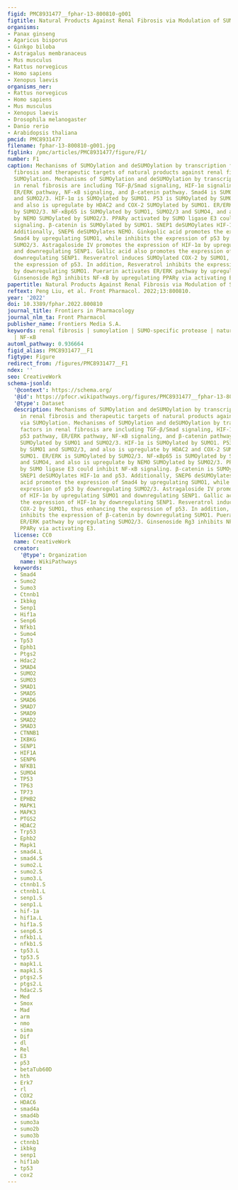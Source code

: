 ```yaml
---
figid: PMC8931477__fphar-13-800810-g001
figtitle: Natural Products Against Renal Fibrosis via Modulation of SUMOylation
organisms:
- Panax ginseng
- Agaricus bisporus
- Ginkgo biloba
- Astragalus membranaceus
- Mus musculus
- Rattus norvegicus
- Homo sapiens
- Xenopus laevis
organisms_ner:
- Rattus norvegicus
- Homo sapiens
- Mus musculus
- Xenopus laevis
- Drosophila melanogaster
- Danio rerio
- Arabidopsis thaliana
pmcid: PMC8931477
filename: fphar-13-800810-g001.jpg
figlink: /pmc/articles/PMC8931477/figure/F1/
number: F1
caption: Mechanisms of SUMOylation and deSUMOylation by transcription factors in renal
  fibrosis and therapeutic targets of natural products against renal fibrosis via
  SUMOylation. Mechanisms of SUMOylation and deSUMOylation by transcription factors
  in renal fibrosis are including TGF-β/Smad signaling, HIF-1α signaling, p53 pathway,
  ER/ERK pathway, NF-κB signaling, and β-catenin pathway. Smad4 is SUMOylated by SUMO1
  and SUMO2/3. HIF-1α is SUMOylated by SUMO1. P53 is SUMOylated by SUMO1 and SUMO2/3,
  and also is upregulate by HDAC2 and COX-2 SUMOylated by SUMO1. ER/ERK is SUMOylated
  by SUMO2/3. NF-κBp65 is SUMOylated by SUMO1, SUMO2/3 and SUMO4, and also is upregulate
  by NEMO SUMOylated by SUMO2/3. PPARγ activated by SUMO ligase E3 could inhibit NF-κB
  signaling. β-catenin is SUMOylated by SUMO1. SNEP1 deSUMOylates HIF-1α and p53.
  Additionally, SNEP6 deSUMOylates NEMO. Ginkgolic acid promotes the expression of
  Smad4 by upregulating SUMO1, while inhibits the expression of p53 by downregulating
  SUMO2/3. Astragaloside IV promotes the expression of HIF-1α by upregulating SUMO1
  and downregulating SENP1. Gallic acid also promotes the expression of HIF-1α by
  downregulating SENP1. Resveratrol induces SUMOylated COX-2 by SUMO1, thus enhancing
  the expression of p53. In addition, Resveratrol inhibits the expression of β-catenin
  by downregulating SUMO1. Puerarin activates ER/ERK pathway by upregulating SUMO2/3.
  Ginsenoside Rg3 inhibits NF-κB by upregulating PPARγ via activating E3.
papertitle: Natural Products Against Renal Fibrosis via Modulation of SUMOylation.
reftext: Peng Liu, et al. Front Pharmacol. 2022;13:800810.
year: '2022'
doi: 10.3389/fphar.2022.800810
journal_title: Frontiers in Pharmacology
journal_nlm_ta: Front Pharmacol
publisher_name: Frontiers Media S.A.
keywords: renal fibrosis | sumoylation | SUMO-specific protease | natural products
  | NF-κB
automl_pathway: 0.936664
figid_alias: PMC8931477__F1
figtype: Figure
redirect_from: /figures/PMC8931477__F1
ndex: ''
seo: CreativeWork
schema-jsonld:
  '@context': https://schema.org/
  '@id': https://pfocr.wikipathways.org/figures/PMC8931477__fphar-13-800810-g001.html
  '@type': Dataset
  description: Mechanisms of SUMOylation and deSUMOylation by transcription factors
    in renal fibrosis and therapeutic targets of natural products against renal fibrosis
    via SUMOylation. Mechanisms of SUMOylation and deSUMOylation by transcription
    factors in renal fibrosis are including TGF-β/Smad signaling, HIF-1α signaling,
    p53 pathway, ER/ERK pathway, NF-κB signaling, and β-catenin pathway. Smad4 is
    SUMOylated by SUMO1 and SUMO2/3. HIF-1α is SUMOylated by SUMO1. P53 is SUMOylated
    by SUMO1 and SUMO2/3, and also is upregulate by HDAC2 and COX-2 SUMOylated by
    SUMO1. ER/ERK is SUMOylated by SUMO2/3. NF-κBp65 is SUMOylated by SUMO1, SUMO2/3
    and SUMO4, and also is upregulate by NEMO SUMOylated by SUMO2/3. PPARγ activated
    by SUMO ligase E3 could inhibit NF-κB signaling. β-catenin is SUMOylated by SUMO1.
    SNEP1 deSUMOylates HIF-1α and p53. Additionally, SNEP6 deSUMOylates NEMO. Ginkgolic
    acid promotes the expression of Smad4 by upregulating SUMO1, while inhibits the
    expression of p53 by downregulating SUMO2/3. Astragaloside IV promotes the expression
    of HIF-1α by upregulating SUMO1 and downregulating SENP1. Gallic acid also promotes
    the expression of HIF-1α by downregulating SENP1. Resveratrol induces SUMOylated
    COX-2 by SUMO1, thus enhancing the expression of p53. In addition, Resveratrol
    inhibits the expression of β-catenin by downregulating SUMO1. Puerarin activates
    ER/ERK pathway by upregulating SUMO2/3. Ginsenoside Rg3 inhibits NF-κB by upregulating
    PPARγ via activating E3.
  license: CC0
  name: CreativeWork
  creator:
    '@type': Organization
    name: WikiPathways
  keywords:
  - Smad4
  - Sumo2
  - Sumo3
  - Ctnnb1
  - Ikbkg
  - Senp1
  - Hif1a
  - Senp6
  - Nfkb1
  - Sumo4
  - Tp53
  - Ephb1
  - Ptgs2
  - Hdac2
  - SMAD4
  - SUMO2
  - SUMO3
  - SMAD1
  - SMAD5
  - SMAD6
  - SMAD7
  - SMAD9
  - SMAD2
  - SMAD3
  - CTNNB1
  - IKBKG
  - SENP1
  - HIF1A
  - SENP6
  - NFKB1
  - SUMO4
  - TP53
  - TP63
  - TP73
  - EPHB2
  - MAPK1
  - MAPK3
  - PTGS2
  - HDAC2
  - Trp53
  - Ephb2
  - Mapk1
  - smad4.L
  - smad4.S
  - sumo2.L
  - sumo2.S
  - sumo3.L
  - ctnnb1.S
  - ctnnb1.L
  - senp1.S
  - senp1.L
  - hif-1a
  - hif1a.L
  - hif1a.S
  - senp6.S
  - nfkb1.L
  - nfkb1.S
  - tp53.L
  - tp53.S
  - mapk1.L
  - mapk1.S
  - ptgs2.S
  - ptgs2.L
  - hdac2.S
  - Med
  - Smox
  - Mad
  - arm
  - nmo
  - sima
  - Dif
  - dl
  - Rel
  - E3
  - p53
  - betaTub60D
  - hth
  - Erk7
  - rl
  - COX2
  - HDAC6
  - smad4a
  - smad4b
  - sumo3a
  - sumo2b
  - sumo3b
  - ctnnb1
  - ikbkg
  - senp1
  - hif1ab
  - tp53
  - cox2
---
```

